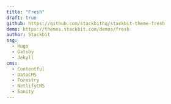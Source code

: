 ```yaml
---
title: "Fresh"
draft: true
github: https://github.com/stackbithq/stackbit-theme-fresh
demo: https://themes.stackbit.com/demos/fresh
author: Stackbit
ssg:
  - Hugo
  - Gatsby
  - Jekyll
cms:
  - Contentful
  - DatoCMS
  - Forestry
  - NetlifyCMS
  - Sanity
---
```

